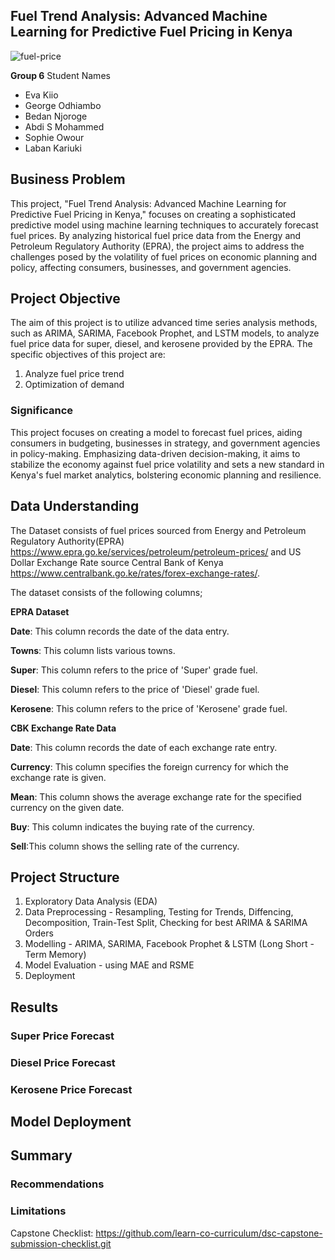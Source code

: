 ## Fuel Trend Analysis: Advanced Machine Learning for Predictive Fuel Pricing in Kenya
![fuel-price](https://github.com/Kichimbi/DSFP4P5-G6-Capstone-Project/assets/118848352/e6f6c958-ddeb-4387-a768-946286925400)

**Group 6**
Student Names
* Eva Kiio
* George Odhiambo
* Bedan Njoroge
* Abdi S Mohammed
* Sophie Owour
* Laban Kariuki

## Business Problem 
This project, "Fuel Trend Analysis: Advanced Machine Learning for Predictive Fuel Pricing in Kenya," focuses on creating a sophisticated predictive model using machine learning techniques to accurately forecast fuel prices. By analyzing historical fuel price data from the Energy and Petroleum Regulatory Authority (EPRA), the project aims to address the challenges posed by the volatility of fuel prices on economic planning and policy, affecting consumers, businesses, and government agencies.

## Project Objective
The aim of this project is to utilize advanced time series analysis methods, such as ARIMA, SARIMA, Facebook Prophet, and LSTM models, to analyze fuel price data for super, diesel, and kerosene provided by the EPRA. The specific objectives of this project are:
1. Analyze fuel price trend 
2. Optimization of demand

### Significance
This project focuses on creating a model to forecast fuel prices, aiding consumers in budgeting, businesses in strategy, and government agencies in policy-making. Emphasizing data-driven decision-making, it aims to stabilize the economy against fuel price volatility and sets a new standard in Kenya's fuel market analytics, bolstering economic planning and resilience.



## Data Understanding 

The Dataset consists of fuel prices sourced from Energy and Petroleum Regulatory Authority(EPRA) https://www.epra.go.ke/services/petroleum/petroleum-prices/ and US Dollar Exchange Rate source Central Bank of Kenya https://www.centralbank.go.ke/rates/forex-exchange-rates/. 

The dataset consists of the following columns;

**EPRA Dataset**

__Date__: This column records the date of the data entry.

__Towns__: This column lists various towns.

__Super__: This column refers to the price of 'Super' grade fuel.

__Diesel__: This column refers to the price of 'Diesel' grade fuel.

__Kerosene__: This column refers to the price of 'Kerosene' grade fuel.

**CBK Exchange Rate Data**

__Date__: This column records the date of each exchange rate entry.

__Currency__: This column specifies the foreign currency for which the exchange rate is given.

__Mean__: This column shows the average exchange rate for the specified currency on the given date. 

__Buy__: This column indicates the buying rate of the currency.

__Sell__:This column shows the selling rate of the currency.

## Project Structure
1. Exploratory Data Analysis (EDA)
2. Data Preprocessing - Resampling, Testing for Trends, Diffencing, Decomposition, Train-Test Split, Checking for best ARIMA & SARIMA Orders
3. Modelling - ARIMA, SARIMA, Facebook Prophet & LSTM (Long Short - Term Memory)
4. Model Evaluation - using MAE and RSME
5. Deployment

## Results

### Super Price Forecast

### Diesel Price Forecast

### Kerosene Price Forecast



## Model Deployment 

## Summary 

### Recommendations


### Limitations


Capstone Checklist: https://github.com/learn-co-curriculum/dsc-capstone-submission-checklist.git
